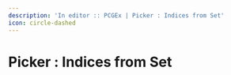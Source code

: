 ```yaml
---
description: 'In editor :: PCGEx | Picker : Indices from Set'
icon: circle-dashed
---
```


# Picker : Indices from Set

